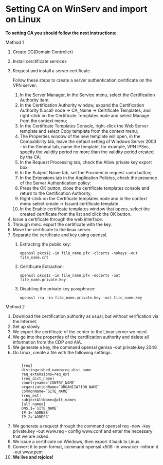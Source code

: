 # Setting CA on WinServ and import on Linux
  <p><b>To setting CA you should follow the next instructions:</b><p>
  <p>Method 1</p>
  <ol>
   <li>Create DC(Domain Controller)</li>
     <p></p>
   <li>Install cerctificate services</li>
     <p></p>
   <li>Request and install a server certificate.</li>
     <p>Follow these steps to create a server authentication certificate on the VPN server:</p>
       <ol>
         <li>In the Server Manager, in the Service menu, select the Certification Authority item;</li>
         <li>In the Certification Authority window, expand the Certification Authority (Local) node → CA_Name → Certificate Templates, and right-click on the Certificate Templates node and select Manage from the context menu;</li>
         <li>In the Certificate Templates Console, right-click the Web Server template and select Copy template from the context menu;</li>
         <li>The Properties window of the new template will open, in the Compatibility tab, leave the default setting of Windows Server 2003 - in the General tab, name the template, for example, VPN IPSec, specify the validity period no more than the validity period created by the CA;</li>
         <li> In the Request Processing tab, check the Allow private key export box;</li>
         <li> In the Subject Name tab, set the Provided in request radio button;</li>
         <li> In the Extensions tab in the Application Policies, check the presence of the Server Authentication policy:</li>
         <li> Press the OK button, close the certificate templates console and return to the Certification Authority; </li>
         <li> Right-click on the Certificate templates node and in the context menu select create → Issued certificate template</li>
         <li> In the Enable certificate templates window that opens, select the created certificate from the list and click the OK button.</li>
    </ol>
    <li> Issue a certificate through the web interface.</li>
    <li> Through mmc. export the certificate with the key.</li>
    <li> Move the certificate to the linux server.</li>
    <li> Separate the certificate and key using openssl.</li>
    <ol>
      <li>Extracting the public key:</li>
      <pre><code>openssl pkcs12 -in file_name.pfx -clcerts -nokeys -out file_name.crt</code></pre>
      <li>Certificate Extraction:</li>
      <pre><code>openssl pkcs12 -in file_name.pfx -nocerts -out file_name.private.key</code></pre>
      <li>Disabling the private key passphrase:</li>
      <pre><code>openssl rsa -in file_name.private.key -out file_name.key</code></pre>
    </ol>
  </ol>
  
  <p>Method 2</p>
  <ol>
    <li>Download the certification authority as usual, but without verification via the Internet.
    <li>Set up slowly.</li>
    <li>We export the certificate of the center to the Linux server we need.</li>
    <li>We go into the properties of the certification authority and delete all information from the CDP and AIA.</li>
    <li>We generate a key, the command openssl genrsa -out private.key 2048</li>
    <li>On Linux, create a file with the following settings:</li>
    <pre><code>
    [req]
    distinguished_name=req_dist_name
    req_extensions=req_ext
    [req_dist_name]
    countryname=`CONTRY_NAME`
    organizationName=`ORGANIZATION_NAME`
    commonName=`SITE_NAME`
    [req_ext]
    subjectAltName=@alt_names
    [alt_names]
    DNS.1=`SITE_NAME`
    IP.1=`ADRESS`
    IP.2=`ADRESS`</code></pre>
    <li>We generate a request through the command openssl req -new -key private.key -out www.req -
config www.conf and enter the necessary that we are asked.</li>
<li>We issue a certificate on Windows, then export it back to Linux.</li>
<li>Convert it to pem format, command openssl x509 -in www.cer -inform d -out
www.pem</li>
<li><b>We live and rejoice!</b></li>
  </ol>
